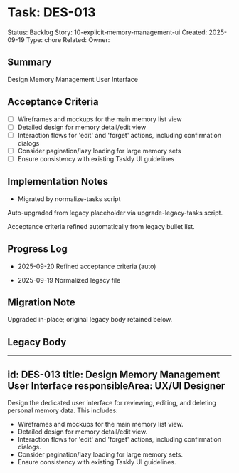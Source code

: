 # Task: DES-013
Status: Backlog
Story: 10-explicit-memory-management-ui
Created: 2025-09-19
Type: chore
Related:
Owner:

## Summary
Design Memory Management User Interface

## Acceptance Criteria

- [ ] Wireframes and mockups for the main memory list view
- [ ] Detailed design for memory detail/edit view
- [ ] Interaction flows for 'edit' and 'forget' actions, including confirmation dialogs
- [ ] Consider pagination/lazy loading for large memory sets
- [ ] Ensure consistency with existing Taskly UI guidelines

## Implementation Notes
- Migrated by normalize-tasks script

Auto-upgraded from legacy placeholder via upgrade-legacy-tasks script.


Acceptance criteria refined automatically from legacy bullet list.
## Progress Log
- 2025-09-20 Refined acceptance criteria (auto)

- 2025-09-19 Normalized legacy file
## Migration Note
Upgraded in-place; original legacy body retained below.

## Legacy Body
---
id: DES-013
title: Design Memory Management User Interface
responsibleArea: UX/UI Designer
---
Design the dedicated user interface for reviewing, editing, and deleting personal memory data. This includes:
*   Wireframes and mockups for the main memory list view.
*   Detailed design for memory detail/edit view.
*   Interaction flows for 'edit' and 'forget' actions, including confirmation dialogs.
*   Consider pagination/lazy loading for large memory sets.
*   Ensure consistency with existing Taskly UI guidelines.